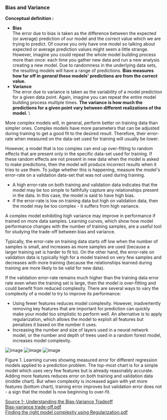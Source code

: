 ### __Bias and Variance__

__Conceptual definition :__
 - __Bias__ \
The error due to bias is taken as the difference between the expected (or average) prediction of our model and the correct value which we are trying to predict. Of course you only have one model so talking about expected or average prediction values might seem a little strange. However, imagine you could repeat the whole model building process more than once: each time you gather new data and run a new analysis creating a new model. Due to randomness in the underlying data sets, the resulting models will have a range of predictions. __Bias measures how far off in general these models' predictions are from the correct value.__
 - __Variance__ \
 The error due to variance is taken as the variability of a model prediction for a given data point. Again, imagine you can repeat the entire model building process multiple times. __The variance is how much the predictions for a given point vary between different realizations of the model.__ \
 




More complex models will, in general, perform better on training data than simpler ones. Complex models have more parameters that can be adjusted during training to get a good fit to the desired result. Therefore, their error-rate when measured on the data-set used for training will usually be lower.

However, a model that is too complex can end up over-fitting to random effects that are present only in the specific data-set used for training. If these random effects are not present in new data when the model is asked to make predictions, then the model will produce incorrect results when it tries to use them. To judge whether this is happening, measure the model's error-rate on a validation data-set that was not used during training.

- A high error-rate on both training and validation data indicates that the model may be too simple to faithfully capture any relationships present in the data. In this case, the model is said to have high bias.
- If the error-rate is low on training data but high on validation data, then the model may be too complex - it suffers from high variance.

A complex model exhibiting high variance may improve in performance if trained on more data samples. Learning curves, which show how model performance changes with the number of training samples, are a useful tool for studying the trade-off between bias and variance.

Typically, the error-rate on training data starts off low when the number of samples is small, and increases as more samples are used (because a larger training set is harder to fit to). On the other hand, the error-rate on validation data is typically high for a model trained on very few samples and decreases with more training (because the relationships learned during training are more likely to be valid for new data).

If the validation error-rate remains much higher than the training data error rate even when the training set is large, then the model is over-fitting and could benefit from reduced complexity. There are several ways to vary the complexity of a model to try to improve its performance:

- Using fewer features reduces model complexity. However, inadvertently removing key features that are important for prediction can quickly make your model too simplistic to perform well. An alternative is to apply regularization, which allows the model to exploit all features but penalizes it based on the number it uses.
- Increasing the number and size of layers used in a neural network model, or the number and depth of trees used in a random forest model, increases model complexity.

![image](https://user-images.githubusercontent.com/51910127/130131447-538bb39c-b23c-459a-a680-7af54c3cb369.png)
![image](https://user-images.githubusercontent.com/51910127/130131518-094d8d45-3e80-4619-b683-a3156de220ef.png)
![image](https://user-images.githubusercontent.com/51910127/130131556-1015e330-31a8-4da1-a80a-b28e161df9a7.png)

Figure 1. Learning curves showing measured error for different regression models applied to a prediction problem. The top-most chart is for a simple model which uses very few features but is already reasonably accurate. Adding more features reduces error on both training and validation data (middle chart). But when complexity is increased again with yet more features (bottom chart), training error improves but validation error does not - a sign that the model Is now beginning to over-fit.

[Source 1- Understanding the Bias-Variance Tradeoff](http://scott.fortmann-roe.com/docs/BiasVariance.html#fnref:1)\
[Bias-variance trade-off.pdf](https://github.com/gauravkr0071/Data_Structures_and_Algorithms/files/7017420/Bias-variance.trade-off.I.m.always.confusing.the.two._.by.Super.Albert._.The.Making.Of.a.Data.Scientist._.Medium.pdf)\
[Finding the right model complexity using Regularization.pdf](https://github.com/gauravkr0071/Data_Structures_and_Algorithms/files/7017418/Finding.the.right.model.complexity.using.Regularization._.by.Sufyan.Khot._.Towards.Data.Science.pdf)
